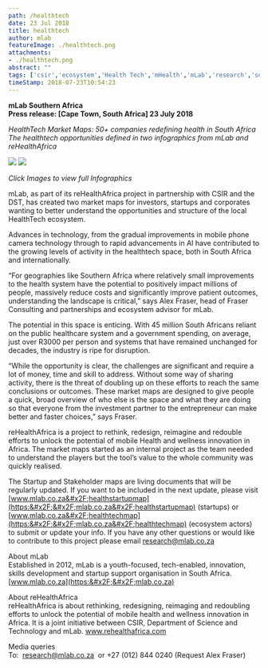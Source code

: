 ```yaml
---
path: /healthtech
date: 23 Jul 2018
title: healthtech
author: mlab
featureImage: ./healthtech.png
attachments: 
- ./healthtech.png
abstract: ""
tags: ['csir','ecosystem','Health Tech','mHealth','mLab','research','south africa','startups']
timeStamp: 2018-07-23T10:54:23
---
```


**mLab Southern Africa  
Press release: \[Cape Town, South Africa\] 23 July 2018**

_HealthTech Market Maps: 50+ companies redefining health in South Africa_  
_The healthtech opportunities defined in two infographics from mLab and reHealthAfrica_

[![](https:&#x2F;&#x2F;mlab.co.za&#x2F;wp-content&#x2F;uploads&#x2F;2018&#x2F;07&#x2F;Screen-Shot-2018-07-23-at-10.46.53.png)](https:&#x2F;&#x2F;mlab.co.za&#x2F;wp-content&#x2F;uploads&#x2F;2018&#x2F;07&#x2F;Heathtech-Ecosystem-2018-v02.pdf) [![](https:&#x2F;&#x2F;mlab.co.za&#x2F;wp-content&#x2F;uploads&#x2F;2018&#x2F;07&#x2F;Screen-Shot-2018-07-23-at-10.47.11.png)](https:&#x2F;&#x2F;mlab.co.za&#x2F;wp-content&#x2F;uploads&#x2F;2018&#x2F;07&#x2F;mHealth-Startup-Map-2018.pdf)

_Click Images to view full Infographics_

mLab, as part of its reHealthAfrica project in partnership with CSIR and the DST, has created two market maps for investors, startups and corporates wanting to better understand the opportunities and structure of the local HealthTech ecosystem.

Advances in technology, from the gradual improvements in mobile phone camera technology through to rapid advancements in AI have contributed to the growing levels of activity in the healthtech space, both in South Africa and internationally.

“For geographies like Southern Africa where relatively small improvements to the health system have the potential to positively impact millions of people, massively reduce costs and significantly improve patient outcomes, understanding the landscape is critical,” says Alex Fraser, head of Fraser Consulting and partnerships and ecosystem advisor for mLab.

The potential in this space is enticing. With 45 million South Africans reliant on the public healthcare system and a government spending, on average, just over R3000 per person and systems that have remained unchanged for decades, the industry is ripe for disruption.

“While the opportunity is clear, the challenges are significant and require a lot of money, time and skill to address. Without some way of sharing activity, there is the threat of doubling up on these efforts to reach the same conclusions or outcomes. These market maps are designed to give people a quick, broad overview of who else is the space and what they are doing so that everyone from the investment partner to the entrepreneur can make better and faster choices,” says Fraser.

reHealthAfrica is a project to rethink, redesign, reimagine and redouble efforts to unlock the potential of mobile Health and wellness innovation in Africa. The market maps started as an internal project as the team needed to understand the players but the tool’s value to the whole community was quickly realised.

The Startup and Stakeholder maps are living documents that will be regularly updated. If you want to be included in the next update, please visit [www.mlab.co.za&#x2F;healthstartupmap](https:&#x2F;&#x2F;mlab.co.za&#x2F;healthstartupmap) (startups) or [www.mlab.co.za&#x2F;healthtechmap](https:&#x2F;&#x2F;mlab.co.za&#x2F;healthtechmap) (ecosystem actors) to submit or update your info. If you have any other questions or would like to contribute to this project please email [research@mlab.co.za](mailto:research@mlab.co.za)

About mLab  
Established in 2012, mLab is a youth-focused, tech-enabled, innovation, skills development and startup support organisation in South Africa. [www.mlab.co.za](https:&#x2F;&#x2F;mlab.co.za)

About reHealthAfrica  
reHealthAfrica is about rethinking, redesigning, reimaging and redoubling efforts to unlock the potential of mobile health and wellness innovation in Africa. It is a joint initiative between CSIR, Department of Science and Technology and mLab. www.rehealthafrica.com

Media queries  
To:  research@mlab.co.za  or +27 (012) 844 0240 (Request Alex Fraser)


